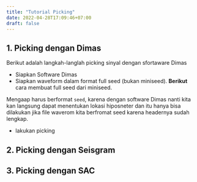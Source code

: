 ```yaml
---
title: "Tutorial Picking"
date: 2022-04-28T17:09:46+07:00
draft: false
---
```


## 1. Picking dengan Dimas

Berikut adalah langkah-langlah picking sinyal dengan sfortaware Dimas

- Siapkan Software Dimas
- Siapkan waveform dalam format full seed (bukan miniseed). **Berikut** cara membuat full seed dari miniseed.  

Mengaap harus berformat `seed`, karena dengan software Dimas nanti kita kan langsung dapat menentukan lokasi hiposneter dan itu hanya bisa dilakukan jika file waverom kita berfromat seed karena headernya sudah lengkap.

- lakukan picking

## 2. Picking dengan Seisgram

## 3. Picking dengan SAC

